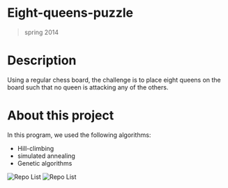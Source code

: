 # Eight-queens-puzzle
> spring 2014

# Description
Using a regular chess board, the challenge is to place eight queens on the board such that no queen is attacking any of the others.

# About this project
In this program, we used the following algorithms:
* Hill-climbing
* simulated annealing
* Genetic algorithms

![Repo List](https://github.com/jReskti/Eight-queens-puzzle/blob/master/assets/device-2015-11-21-190217.png) ![Repo List](https://github.com/jReskti/Eight-queens-puzzle/blob/master/assets/device-2015-11-21-190253.png)
